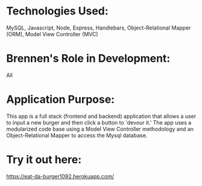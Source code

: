 #   Technologies Used:  
MySQL, Javascript, Node, Express, Handlebars, Object-Relational Mapper (ORM), Model View Controller (MVC)

#   Brennen's Role in Development: 
All

#   Application Purpose: 
This app is a full stack (frontend and backend) application that allows a user to input a new burger and then click a button to 'devour it.'  The app uses a modularized code base using a Model View Controller methodology and an Object-Relational Mapper to access the Mysql database. 

#   Try it out here:
https://eat-da-burger1092.herokuapp.com/